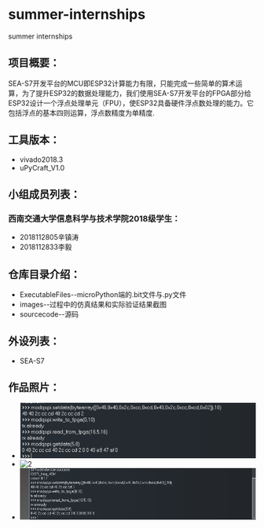 # summer-internships  
summer internships  
## 项目概要：
SEA-S7开发平台的MCU即ESP32计算能力有限，只能完成一些简单的算术运算，为了提升ESP32的数据处理能力，我们使用SEA-S7开发平台的FPGA部分给ESP32设计一个浮点处理单元（FPU），使ESP32具备硬件浮点数处理的能力。它包括浮点的基本四则运算，浮点数精度为单精度.
## 工具版本：  
* vivado2018.3
* uPyCraft_V1.0
## 小组成员列表：  
### 西南交通大学信息科学与技术学院2018级学生：
* 2018112805辛镇涛
* 2018112833李毅
## 仓库目录介绍：  
* ExecutableFiles--microPython端的.bit文件与.py文件  
* images--过程中的仿真结果和实际验证结果截图  
* sourcecode--源码  
## 外设列表：
* SEA-S7
## 作品照片：
* ![1](https://github.com/xzt1590/summer-internships/blob/master/images/2.7%E4%B9%98%E4%BB%A52.7.png)
* ![2](https://github.com/xzt1590/summer-internships/blob/master/images/2.7%E5%8A%A02.7.png)
* ![3](https://github.com/xzt1590/summer-internships/blob/master/images/2.7%E9%99%A4%E4%BB%A52.7.png)
